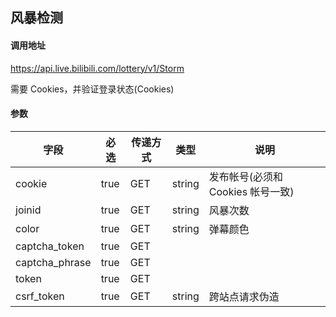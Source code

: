 ## 风暴检测

#### 调用地址

https://api.live.bilibili.com/lottery/v1/Storm

需要 Cookies，并验证登录状态(Cookies)

#### 参数

|字段|必选|传递方式|类型|说明|
|----|----|--------|----|----|
|cookie|true|GET|string|发布帐号(必须和 Cookies 帐号一致)|
|joinid|true|GET|string|风暴次数|
|color|true|GET|string|弹幕颜色|
|captcha_token|true|GET|
|captcha_phrase|true|GET|
|token|true|GET|
|csrf_token|true|GET|string|跨站点请求伪造|